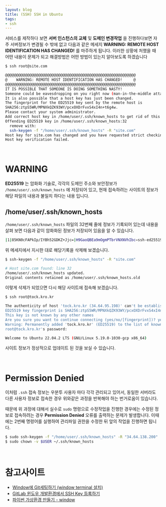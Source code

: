 ```yaml
---
layout: blog
title: (SSH) SSH in Ubuntu
tags: 
- ssh
---
```


서비스를 제작하다 보면 **서버 인스턴스의 교체** 및 **도메인 변경작업** 을 진행하다보면 자주 서버정보가 변경될 수 밖에 없고 다음과 같은 메세지 **<span style="color:var(--comment);">WARNING: REMOTE HOST IDENTIFICATION HAS CHANGED!</span>** 를 마주하게 됩니다. 이러한 상황에 처했을 때 어떤 내용이 문제가 되고 해결방법은 어떤 방법이 있는지 알아보도록 하겠습니다

```bash
$ ssh root@site.com

@@@@@@@@@@@@@@@@@@@@@@@@@@@@@@@@@@@@@@@@@@@@@@@@@@@@@@@@@@@
@    WARNING: REMOTE HOST IDENTIFICATION HAS CHANGED!     @
@@@@@@@@@@@@@@@@@@@@@@@@@@@@@@@@@@@@@@@@@@@@@@@@@@@@@@@@@@@
IT IS POSSIBLE THAT SOMEONE IS DOING SOMETHING NASTY!
Someone could be eavesdropping on you right now (man-in-the-middle attack)!
It is also possible that a host key has just been changed.
The fingerprint for the ED25519 key sent by the remote host is
SHA256:ztpS5WR/MPNXkQZK93WY/pcxOXDrFvxS4xI4n+t6g4w.
Please contact your system administrator.
Add correct host key in /home/user/.ssh/known_hosts to get rid of this message.
Offending ED25519 key in /home/user/.ssh/known_hosts:32
  remove with:
  ssh-keygen -f "/home/user/.ssh/known_hosts" -R "site.com"
Host key for site.com has changed and you have requested strict checking.
Host key verification failed.
```

<br/>

# WARNING
**<span style="color:var(--comment);">ED25519</span>** 는 암화화 기술로, 각각의 도메인 주소와 보안정보가 `/home/user/.ssh/known_hosts` 에 저장되어 있고, 현재 접속하려는 사이트의 정보가 해당 파일의 내용과 불일치 하다는 내용 입니다.

## /home/user/.ssh/known_hosts
`/home/user/.ssh/known_hosts` 파일의 32번째 줄에 정보가 기록되어 있는데 내용을 살펴 보면 다음과 같이 암화화된 정보가 저장되어 있음을 알 수 있습니다.

```bash
|1|85KN0cFAPkIp/IYBh52GDKZ+Jjc=|H9GaoQBEa9mOgmPTbrVNXNVhIbc=ssh-ed25519 AAAAC3NzaC1lZDI1NTE5AAAAIDmjQtI3WCkvxazrA/qDtoKw/8SMVfRDRKY04ChvY4Ik
```

위 메세지에서 지시한 대로 해당기록을 삭제해 보겠습니다.

```bash
$ ssh-keygen -f "/home/user/.ssh/known_hosts" -R "site.com"

# Host site.com found: line 32
/home/user/.ssh/known_hosts updated.
Original contents retained as /home/user/.ssh/known_hosts.old
```

이렇게 삭제가 되었으면 다시 해당 사이트에 접속해 보겠습니다.

```bash
$ ssh root@tock.kro.kr                                     

The authenticity of host 'tock.kro.kr (34.64.95.198)' can't be established.
ED25519 key fingerprint is SHA256:ztpS5WR/MPNXkQZK93WY/pcxOXDrFvxS4xI4n+t6g4w.
This key is not known by any other names
Are you sure you want to continue connecting (yes/no/[fingerprint])? yes
Warning: Permanently added 'tock.kro.kr' (ED25519) to the list of known hosts.
root@tock.kro.kr's password: 

Welcome to Ubuntu 22.04.2 LTS (GNU/Linux 5.19.0-1030-gcp x86_64)
```

사이트 정보가 정상적으로 업데이트 된 것을 보실 수 있습니다.

<br/>

# Permission Denied
이처럼 `.ssh` 접속 정보는 우분투 사용자 마다 각각 관리되고 있어서, 동일한 서버라도 다른 사용자 정보로 접속한 경우 위와같은 과정을 반복해야 하는 번거로움이 있습니다.

때문에 위 과정에 대해서 실수로 `sudo` 명령으로 수정작업을 진행한 경우에는 수정된 정보로 접속하려는 경우 **Permission Denied** 오류를 출력하는 문제가 발생합니다. 이때에는 2번째 명령어를 실행하여 관리파일 권한을 수정한 뒤 앞의 작업을 진행하면 됩니다.

```bash
$ sudo ssh-keygen -f "/home/user/.ssh/known_hosts" -R "34.64.138.200"
$ sudo chown -v $USER ~/.ssh/known_hosts
```

<br/>

# 참고사이트
- [Window에 Git세팅하기 (window terminal 설치)](https://kangdanne.tistory.com/215)
- [GitLab 윈도우 개발환경에서 SSH Key 등록하기](https://wylee-developer.tistory.com/54)
- [파이썬 가상환경 만들기 - window](https://velog.io/@tls0506/Windows-Python-%ED%99%98%EA%B2%BD-%EC%84%A4%EC%A0%95-venv-%EA%B0%80%EC%83%81-%ED%99%98%EA%B2%BD-formattor-linter)